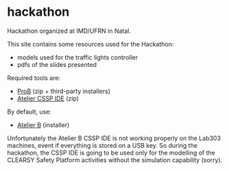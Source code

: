 # hackathon
Hackathon organized at IMD/UFRN in Natal.

This site contains some resources used for the Hackathon:
- models used for the traffic lights controller
- pdfs of the slides presented

Required tools are:
- [ProB](https://prob.hhu.de/w/index.php?title=Installation) (zip + third-party installers)
- [Atelier CSSP IDE](https://clearsy.com/wp-content/uploads/2023/05/CSSP_for_education_20230522.zip) (zip)

By default, use:
- [Atelier B](https://www.atelierb.eu/en/atelier-b-support-maintenance/download-atelier-b/)  (installer)

Unfortunately the Atelier B CSSP IDE is not working properly on the Lab303 machines, event if everything is stored on a USB key. So during the hackathon, the CSSP IDE is going to be used only for the modelling of the CLEARSY Safety Platform activities without the simulation capability (sorry).
